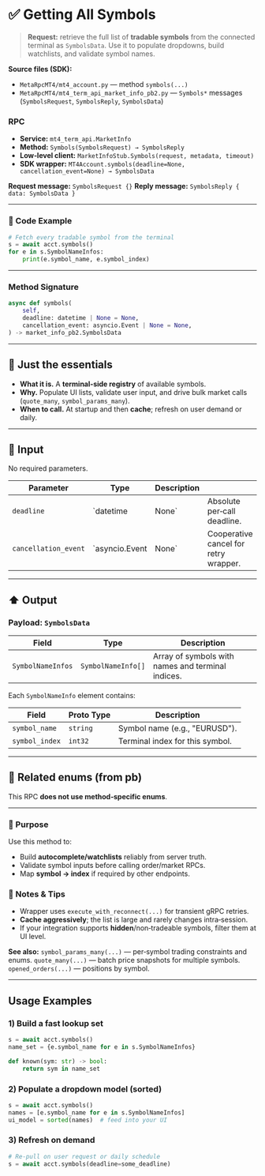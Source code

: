 # ✅ Getting All Symbols

> **Request:** retrieve the full list of **tradable symbols** from the connected terminal as `SymbolsData`.
> Use it to populate dropdowns, build watchlists, and validate symbol names.

**Source files (SDK):**

* `MetaRpcMT4/mt4_account.py` — method `symbols(...)`
* `MetaRpcMT4/mt4_term_api_market_info_pb2.py` — `Symbols*` messages (`SymbolsRequest`, `SymbolsReply`, `SymbolsData`)

### RPC

* **Service:** `mt4_term_api.MarketInfo`
* **Method:** `Symbols(SymbolsRequest) → SymbolsReply`
* **Low‑level client:** `MarketInfoStub.Symbols(request, metadata, timeout)`
* **SDK wrapper:** `MT4Account.symbols(deadline=None, cancellation_event=None) → SymbolsData`

**Request message:** `SymbolsRequest {}`
**Reply message:** `SymbolsReply { data: SymbolsData }`

---

### 🔗 Code Example

```python
# Fetch every tradable symbol from the terminal
s = await acct.symbols()
for e in s.SymbolNameInfos:
    print(e.symbol_name, e.symbol_index)
```

---

### Method Signature

```python
async def symbols(
    self,
    deadline: datetime | None = None,
    cancellation_event: asyncio.Event | None = None,
) -> market_info_pb2.SymbolsData
```

---

## 💬 Just the essentials

* **What it is.** A **terminal‑side registry** of available symbols.
* **Why.** Populate UI lists, validate user input, and drive bulk market calls (`quote_many`, `symbol_params_many`).
* **When to call.** At startup and then **cache**; refresh on user demand or daily.

---

## 🔽 Input

No required parameters.

| Parameter            | Type           | Description |                                       |
| -------------------- | -------------- | ----------- | ------------------------------------- |
| `deadline`           | `datetime      | None`       | Absolute per‑call deadline.           |
| `cancellation_event` | `asyncio.Event | None`       | Cooperative cancel for retry wrapper. |

---

## ⬆️ Output

### Payload: `SymbolsData`

| Field             | Type               | Description                                           |
| ----------------- | ------------------ | ----------------------------------------------------- |
| `SymbolNameInfos` | `SymbolNameInfo[]` | Array of symbols with names and terminal indices. |

Each `SymbolNameInfo` element contains:

| Field          | Proto Type | Description                     |
| -------------- | ---------- | ------------------------------- |
| `symbol_name`  | `string`   | Symbol name (e.g., "EURUSD").   |
| `symbol_index` | `int32`    | Terminal index for this symbol. |

---

## 🧱 Related enums (from pb)

This RPC **does not use method‑specific enums**.

---

### 🎯 Purpose

Use this method to:

* Build **autocomplete/watchlists** reliably from server truth.
* Validate symbol inputs before calling order/market RPCs.
* Map **symbol → index** if required by other endpoints.

### 🧩 Notes & Tips

* Wrapper uses `execute_with_reconnect(...)` for transient gRPC retries.
* **Cache aggressively**; the list is large and rarely changes intra‑session.
* If your integration supports **hidden**/non‑tradeable symbols, filter them at UI level.

**See also:**
`symbol_params_many(...)` — per‑symbol trading constraints and enums.
`quote_many(...)` — batch price snapshots for multiple symbols.
`opened_orders(...)` — positions by symbol.

---

## Usage Examples

### 1) Build a fast lookup set

```python
s = await acct.symbols()
name_set = {e.symbol_name for e in s.SymbolNameInfos}

def known(sym: str) -> bool:
    return sym in name_set
```

### 2) Populate a dropdown model (sorted)

```python
s = await acct.symbols()
names = [e.symbol_name for e in s.SymbolNameInfos]
ui_model = sorted(names)  # feed into your UI
```

### 3) Refresh on demand

```python
# Re-pull on user request or daily schedule
s = await acct.symbols(deadline=some_deadline)
```
